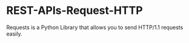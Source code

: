 # REST-APIs-Request-HTTP
Requests is a Python Library that allows you to send HTTP/1.1 requests easily.
